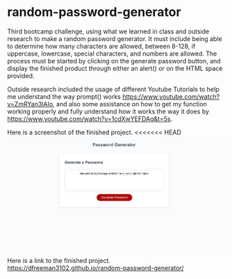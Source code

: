 # random-password-generator
Third bootcamp challenge, using what we learned in class and outside research to make a random password generator. It must include being able to determine how many characters are allowed, between 8-128, if uppercase, lowercase, special characters, and numbers are allowed. The process must be started by clicking on the generate password button, and display the finished product through either an alert() or on the HTML space provided.

Outside research included the usage of different Youtube Tutorials to help me understand the way prompt() works https://www.youtube.com/watch?v=ZmRYan3lAIo, and also some assistance on how to get my function working properly and fully understand how it works the way it does by https://www.youtube.com/watch?v=1cdXwYEFDAg&t=5s. 

Here is a screenshot of the finished project.
<<<<<<< HEAD
![alt text](<assets/images/Random Password Generator.png>)

Here is a link to the finished project.
https://dfreeman3102.github.io/random-password-generator/